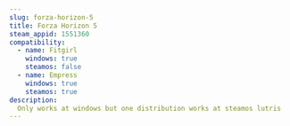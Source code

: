 ```yaml
---
slug: forza-horizon-5
title: Forza Horizon 5
steam_appid: 1551360
compatibility:
  - name: Fitgirl
    windows: true
    steamos: false
  - name: Empress
    windows: true
    steamos: true
description:
  Only works at windows but one distribution works at steamos lutris
---
```

